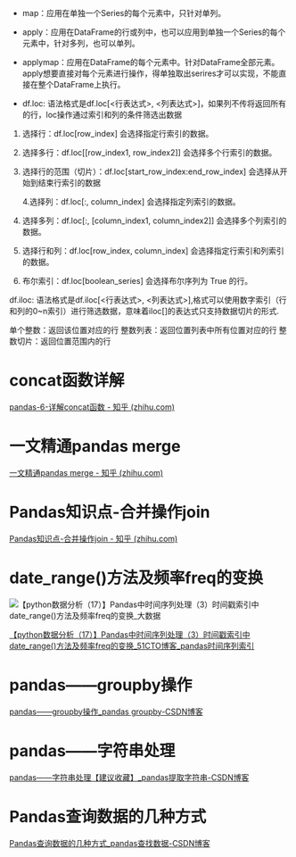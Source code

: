 - map：应用在单独一个Series的每个元素中，只针对单列。

- apply：应用在DataFrame的行或列中，也可以应用到单独一个Series的每个元素中，针对多列，也可以单列。

- applymap：应用在DataFrame的每个元素中。针对DataFrame全部元素。apply想要直接对每个元素进行操作，得单独取出serires才可以实现，不能直接在整个DataFrame上执行。

- df.loc: 语法格式是df.loc[<行表达式>, <列表达式>]，如果列不传将返回所有的行，loc操作通过索引和列的条件筛选出数据
1. 选择行：df.loc[row_index] 会选择指定行索引的数据。

2. 选择多行：df.loc[[row_index1, row_index2]] 会选择多个行索引的数据。

3. 选择行的范围（切片）：df.loc[start_row_index:end_row_index] 会选择从开始到结束行索引的数据
   
   4.选择列：df.loc[:, column_index] 会选择指定列索引的数据。

4. 选择多列：df.loc[:, [column_index1, column_index2]] 会选择多个列索引的数据。

5. 选择行和列：df.loc[row_index, column_index] 会选择指定行索引和列索引的数据。

6. 布尔索引：df.loc[boolean_series] 会选择布尔序列为 True 的行。

df.iloc: 语法格式是df.iloc[<行表达式>, <列表达式>],格式可以使用数字索引（行和列的0~n索引）进行筛选数据，意味着iloc[]的表达式只支持数据切片的形式.

单个整数：返回该位置对应的行
整数列表：返回位置列表中所有位置对应的行
整数切片：返回位置范围内的行

# concat函数详解

[pandas-6-详解concat函数 - 知乎 (zhihu.com)](https://zhuanlan.zhihu.com/p/647262148)

# 一文精通pandas merge

[一文精通pandas merge - 知乎 (zhihu.com)](https://zhuanlan.zhihu.com/p/634229183)

# Pandas知识点-合并操作join

[Pandas知识点-合并操作join - 知乎 (zhihu.com)](https://zhuanlan.zhihu.com/p/385729988)

# date_range()方法及频率freq的变换

![【python数据分析（17）】Pandas中时间序列处理（3）时间戳索引中date_range()方法及频率freq的变换_大数据](https://s2.51cto.com/images/blog/202207/11111824_62cb96800b7d47299.png?x-oss-process=image/watermark,size_16,text_QDUxQ1RP5Y2a5a6i,color_FFFFFF,t_30,g_se,x_10,y_10,shadow_20,type_ZmFuZ3poZW5naGVpdGk=/format,webp/resize,m_fixed,w_1184)

[【python数据分析（17）】Pandas中时间序列处理（3）时间戳索引中date_range()方法及频率freq的变换_51CTO博客_pandas时间序列索引](https://blog.51cto.com/u_15713987/5460354)

# pandas——groupby操作

[pandas——groupby操作_pandas groupby-CSDN博客](https://blog.csdn.net/AOAIYI/article/details/128994426)

# pandas——字符串处理

[pandas——字符串处理【建议收藏】_pandas提取字符串-CSDN博客](https://blog.csdn.net/AOAIYI/article/details/129004686)

# Pandas查询数据的几种方式

[Pandas查询数据的几种方式_pandas查找数据-CSDN博客](https://blog.csdn.net/qq_40703593/article/details/121176207?utm_medium=distribute.pc_relevant.none-task-blog-2~default~baidujs_baidulandingword~default-0-121176207-blog-129231401.235^v43^pc_blog_bottom_relevance_base5&spm=1001.2101.3001.4242.1&utm_relevant_index=1)



